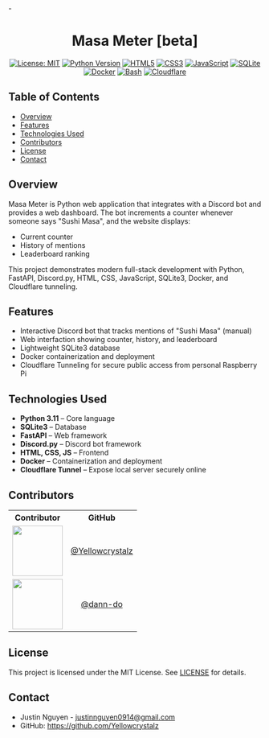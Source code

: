 -<div align= center>
	<h1>Masa Meter [beta]</h1>

  [![License: MIT](https://img.shields.io/badge/License-MIT-yellow.svg)](LICENSE)
  [![Python Version](https://img.shields.io/badge/Python-3.11-blue)](https://www.python.org/)
  [![HTML5](https://img.shields.io/badge/HTML5-E34F26?style=flat&logo=html5&logoColor=white)](https://developer.mozilla.org/en-US/docs/Web/HTML)
  [![CSS3](https://img.shields.io/badge/CSS3-1572B6?style=flat&logo=css3&logoColor=white)](https://developer.mozilla.org/en-US/docs/Web/CSS)
  [![JavaScript](https://img.shields.io/badge/JavaScript-F7DF1E?style=flat&logo=javascript&logoColor=black)](https://developer.mozilla.org/en-US/docs/Web/JavaScript)
  [![SQLite](https://img.shields.io/badge/SQLite-003B57?style=flat&logo=sqlite&logoColor=white)](https://www.sqlite.org/)
  [![Docker](https://img.shields.io/badge/Docker-Ready-blue)](https://www.docker.com/)
  [![Bash](https://img.shields.io/badge/Bash-4EAA25?style=flat&logo=gnu-bash&logoColor=white)](https://www.gnu.org/software/bash/)
  [![Cloudflare](https://img.shields.io/badge/Cloudflare-FF7800?style=flat&logo=cloudflare&logoColor=white)](https://www.cloudflare.com/)

</div>

## Table of Contents
- [Overview](#overview)
- [Features](#features)
- [Technologies Used](#technologies-used)
- [Contributors](#contributors)
- [License](#license)
- [Contact](#contact)

## Overview
Masa Meter is Python web application that integrates with a Discord bot and provides a web dashboard. The bot increments a counter whenever someone says "Sushi Masa", and the website displays:
- Current counter
- History of mentions
- Leaderboard ranking

This project demonstrates modern full-stack development with Python, FastAPI, Discord.py, HTML, CSS, JavaScript, SQLite3, Docker, and Cloudflare tunneling.

## Features
- Interactive Discord bot that tracks mentions of "Sushi Masa" (manual)
- Web interfaction showing counter, history, and leaderboard
- Lightweight SQLite3 database
- Docker containerization and deployment
- Cloudflare Tunneling for secure public access from personal Raspberry Pi

## Technologies Used
- **Python 3.11** – Core language  
- **SQLite3** – Database  
- **FastAPI** – Web framework
- **Discord.py** – Discord bot framework
- **HTML, CSS, JS** – Frontend 
- **Docker** – Containerization and deployment
- **Cloudflare Tunnel** – Expose local server securely online

## Contributors
<table>
  <tr>
    <th>Contributor</th>
    <th>GitHub</th>
  </tr>
  <tr>
    <td align="center"><img src="https://github.com/yellowcrystalz.png" width="100" height="100"/></td>
    <td align="center"><a href="https://github.com/yellowcrystalz">@Yellowcrystalz</a></td>
  </tr>
  <tr>
    <td align="center"><img src="https://github.com/dann-do.png" width="100" height="100"/></td>
    <td align="center"><a href="https://github.com/dann-do">@dann-do</a></td>
  </tr>
</table>

## License
This project is licensed under the MIT License. See [LICENSE](LICENSE) for details.

## Contact
- Justin Nguyen - justinnguyen0914@gmail.com
- GitHub: https://github.com/Yellowcrystalz
